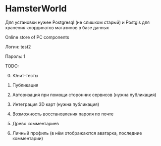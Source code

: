 # HamsterWorld

Для установки нужен Postgresql (не слишком старый) и Postgis для хранения координатов магазинов в базе данных

Online store of PC components

Логин: test2

Пароль: 1

TODO:

0) Юнит-тесты

1) Публикация

2) Авторизация при помощи сторонних сервисов (нужна публикация)

3) Интеграция 3D карт (нужна публикация)

4) Возможность восстановления пароля по почте

5) Древо комментариев

6) Личный профиль (в нём отображаются аватарка, последние комментарии)
